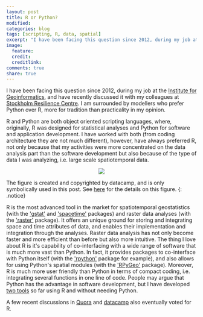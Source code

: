 ```yaml
---
layout: post
title: R or Python?
modified:
categories: blog
tags: [scripting, R, data, spatial]
excerpt: "I have been facing this question since 2012, during my job at the Institute for Geoinformatics, and have recently discussed with my colleagues at Stockholm Resilience Centre..."
image:
  feature: 
  credit: 
  creditlink:
comments: true
share: true
---
```


I have been facing this question since 2012, during my job at the [Institute for Geoinformatics](https://www.uni-muenster.de/Geoinformatics/en/), and have recently discussed it with my colleagues at [Stockholm Resilience Centre](http://www.stockholmresilience.org/). I am surrounded by modellers who prefer Python over R, more for tradition than practicality in my opinion.

R and Python are both object oriented scripting languages, where, originally, R was designed for statistical analyses and Python for software and application development. I have worked with both (from coding architecture they are not much different), however, have always preferred R, not only because that my activities were more concentrated on the data analysis part than the software development but also because of the type of data I was analyzing, i.e. large scale spatiotemporal data.

<p style="text-align:center"><img src="http://www.orison.biz/blogs/ch3ckmat3/wp-content/uploads/2015/06/r-vs-python-header.png"></p>

The figure is created and copyrighted by datacamp, and is only symbolically used in this post. See [here](http://www.orison.biz/blogs/ch3ckmat3/2015/06/r-vs-python-for-data-science/) for the details on this figure.
{: .notice}

R is the most advanced tool in the market for spatiotemporal geostatistics (with the ['gstat'](https://cran.r-project.org/web/packages/gstat/index.html) and ['spacetime'](https://cran.r-project.org/web/packages/spacetime/index.html) packages) and raster data analyses (with the ['raster'](https://cran.r-project.org/web/packages/raster/index.html) package). It offers an unique ground for storing and integrating space and time attributes of data, and enables their implementation and integration through the analyses. Raster data analysis has not only become faster and more efficient than before but also more intuitive. The thing I love about R is it's capability of co-interfacing with a wide range of software that is much more vast than Python. In fact, it provides packages to co-interface with Python itself (with the ['rpython'](http://rpython.r-forge.r-project.org/) package for example), and also allows for using Python's spatial modules (with the ['RPyGeo'](https://cran.r-project.org/web/packages/RPyGeo/index.html) package). Moreover, R is much more user friendly than Python in terms of compact coding, i.e. integrating several functions in one line of code. People may argue that Python has the advantage in software development, but I have developed [two tools](https://github.com/AvitBhowmik) so far using R and without needing Python.

A few recent discussions in [Quora](https://www.quora.com/Is-python-better-than-R) and [datacamp](http://www.orison.biz/blogs/ch3ckmat3/2015/06/r-vs-python-for-data-science/) also eventually voted for R.
